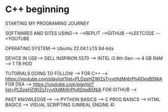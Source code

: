 # C++ beginning
STARTING MY PROGRAMING JOURNEY

SOFTWARES AND SITES USING-->
    -->REPLIT
    -->GITHUB
    -->LEETCODE
    -->YOUTUBE

OPERATING SYSTEM--> Ubuntu 22.04.1 LTS 64-bits

DEVICE IN USE--> DELL INSPIRON 5570
                      --> INTEL i3 8th Gen
                      --> 4 GB RAM
                      --> 1 TB HDD

TUTORIALS GOING TO FOLLOW -->
 FOR C++ --> https://youtube.com/playlist?list=PLDzeHZWIZsTryvtXdMr6rPh4IDexB5NIA
 FOR  DSA --> https://youtube.com/playlist?list=PLDzeHZWIZsTryvtXdMr6rPh4IDexB5NIA
 FOR GITHUB -->


PAST KNOWLEDGE-->
    --> PYTHON BASICS
    --> C PROG BASICS
    --> HTML BASICS
    --> VISUAL SCRIPTING (UNREAL ENGINE 4)
    

